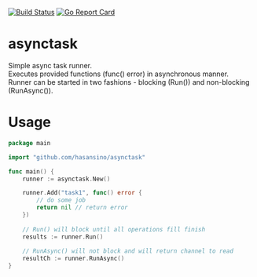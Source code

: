 [![Build Status](https://travis-ci.com/hasansino/asynctask.svg?branch=master)](https://travis-ci.com/hasansino/asynctask)
[![Go Report Card](https://goreportcard.com/badge/github.com/hasansino/asynctask)](https://goreportcard.com/report/github.com/hasansino/asynctask)

# asynctask
Simple async task runner.  
Executes provided functions (func() error) in asynchronous manner.  
Runner can be started in two fashions - blocking (Run()) and non-blocking (RunAsync()).

# Usage

```go
package main

import "github.com/hasansino/asynctask"

func main() {
	runner := asynctask.New()

	runner.Add("task1", func() error {
        // do some job
		return nil // return error
	})
	
	// Run() will block until all operations fill finish
	results := runner.Run()
	
	// RunAsync() will not block and will return channel to read
	resultCh := runner.RunAsync()
}
```